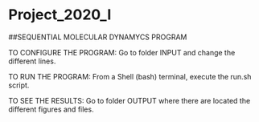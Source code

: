 # Project_2020_I
##SEQUENTIAL MOLECULAR DYNAMYCS PROGRAM

TO CONFIGURE THE PROGRAM:
   Go to folder INPUT and change the different lines.

TO RUN THE PROGRAM:
   From a Shell (bash) terminal, execute the run.sh script.
   
TO SEE THE RESULTS:
   Go to folder OUTPUT where there are located the different figures and files.

